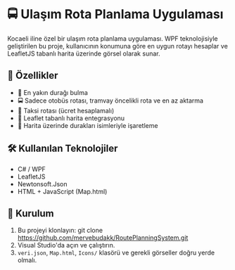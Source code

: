 # 🚍 Ulaşım Rota Planlama Uygulaması
Kocaeli iline özel bir ulaşım rota planlama uygulaması. WPF teknolojisiyle geliştirilen bu proje, kullanıcının konumuna göre en uygun rotayı hesaplar ve LeafletJS tabanlı harita üzerinde görsel olarak sunar.

## 🔧 Özellikler
- 🧭 En yakın durağı bulma
- 🚍 Sadece otobüs rotası, tramvay öncelikli rota ve en az aktarma
- 🚖 Taksi rotası (ücret hesaplamalı)
- 📍 Leaflet tabanlı harita entegrasyonu
- 📡 Harita üzerinde durakları isimleriyle işaretleme

## 🛠️ Kullanılan Teknolojiler
- C# / WPF
- LeafletJS
- Newtonsoft.Json
- HTML + JavaScript (Map.html)

## 🚀 Kurulum
1. Bu projeyi klonlayın:
git clone https://github.com/mervebudakk/RoutePlanningSystem.git
2. Visual Studio'da açın ve çalıştırın.
3. `veri.json`, `Map.html`, `Icons/` klasörü ve gerekli görseller doğru yerde olmalı.
